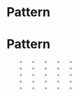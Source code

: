 # Pattern


# Pattern

```c
    *   *   *   *   *
    *   *   *   *   *
    *   *   *   *   *
    *   *   *   *   *
    *   *   *   *   *
```
